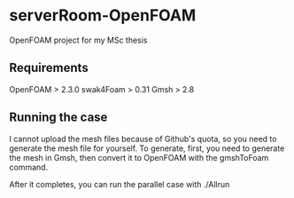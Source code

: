 serverRoom-OpenFOAM
===================

OpenFOAM project for my MSc thesis

Requirements
------------

OpenFOAM > 2.3.0
swak4Foam > 0.31
Gmsh > 2.8


Running the case
----------------

I cannot upload the mesh files because of Github's quota, so you need to generate the mesh file for yourself.
To generate, first, you need to generate the mesh in Gmsh, then convert it to OpenFOAM with the gmshToFoam command.

After it completes, you can run the parallel case with ./Allrun

